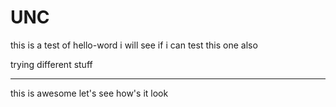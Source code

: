 # UNC

this is a test of hello-word
i will see if i can test this one also

trying different stuff
*************************************
this is awesome
let's see how's it look
